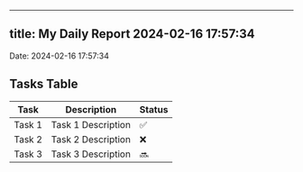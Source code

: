 
---
title: My Daily Report 2024-02-16 17:57:34
---

Date: 2024-02-16 17:57:34

## Tasks Table

| Task | Description | Status |
|------|-------------|--------|
| Task 1 | Task 1 Description | ✅ |
| Task 2 | Task 2 Description | ❌ |
| Task 3 | Task 3 Description | 🔜 |
